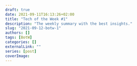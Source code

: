 ```yaml
---
draft: true
date: 2021-09-11T16:13:26+02:00
title: "Tech of the Week #1"
description: "The weekly summary with the best insights."
slug: "2021-09-12-botw-1"
authors: []
tags: [BotW]
categories: []
externalLink: ""
series: [post]
coverImage:
---
```

